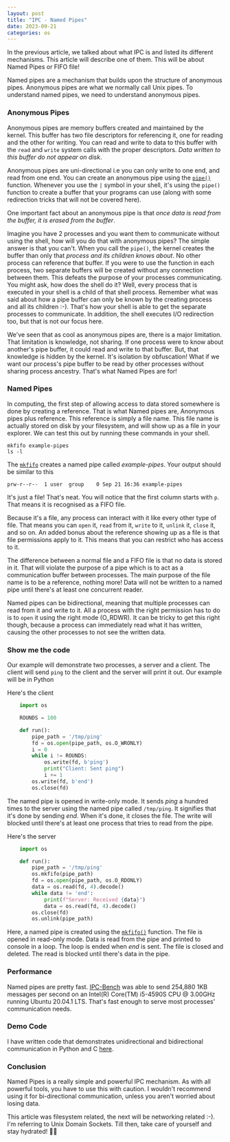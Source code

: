 ```yaml
---
layout: post
title: "IPC - Named Pipes"
date: 2023-09-21
categories: os 
---
```


In the previous article, we talked about what IPC is and listed its different mechanisms. This article will describe one of them. This will be about Named Pipes or FIFO file!

Named pipes are a mechanism that builds upon the structure of anonymous pipes. Anonymous pipes are what we normally call Unix pipes. To understand named pipes, we need to understand anonymous pipes. 

### Anonymous Pipes
Anonymous pipes are memory buffers created and maintained by the kernel. This buffer has two file descriptors for referencing it, one for reading and the other for writing. You can read and write to data to this buffer with the `read` and `write` system calls with the proper descriptors. *Data written to this buffer do not appear on disk*. 

Anonymous pipes are uni-directional i.e you can only write to one end, and read from one end. You can create an anonymous pipe using the [`pipe()`](https://man7.org/linux/man-pages/man2/pipe.2.html) function. Whenever you use the `|` symbol in your shell, it's using the `pipe()` function to create a buffer that your programs can use (along with some redirection tricks that will not be covered here).

One important fact about an anonymous pipe is that *once data is read from the buffer, it is erased from the buffer*.

Imagine you have 2 processes and you want them to communicate without using the shell, how will you do that with anonymous pipes? The simple answer is that you can't. When you call the `pipe()`, the kernel creates the buffer than only that *process and its children knows about*. No other process can reference that buffer. If you were to use the function in each process, two separate buffers will be created without any connection between them. This defeats the purpose of your processes communicating. You might ask, how does the shell do it? Well, every process that is executed in your shell is a child of that shell process. Remember what was said about how a pipe buffer can only be known by the creating process and all its children :-). That's how your shell is able to get the separate processes to communicate. In addition, the shell executes I/O redirection too, but that is not our focus here.

We've seen that as cool as anonymous pipes are, there is a major limitation. That limitation is knowledge, not sharing. If one process were to know about another's pipe buffer, it could read and write to that buffer. But, that knowledge is hidden by the kernel. It's isolation by obfuscation! What if we want our process's pipe buffer to be read by other processes without sharing process ancestry. That's what Named Pipes are for!

### Named Pipes
In computing, the first step of allowing access to data stored somewhere is done by creating a reference. That is what Named pipes are, Anonymous pipes plus reference. This reference is simply a file name. This file name is actually stored on disk by your filesystem, and will show up as a file in your explorer. We can test this out by running these commands in your shell.

    mkfifo example-pipes
    ls -l 

The [`mkfifo`](https://man7.org/linux/man-pages/man1/mkfifo.1.html) creates a named pipe called _example-pipes_. Your output should be similar to this

    prw-r--r--  1 user  group    0 Sep 21 16:36 example-pipes

It's just a file! That's neat. You will notice that the first column starts with `p`. That means it is recognised as a FIFO file. 

Because it's a file, any process can interact with it like every other type of file. That means you can `open` it, `read` from it, `write` to it, `unlink` it, `close` it, and so on. An added bonus about the reference showing up as a file is that file permissions apply to it. This means that you can restrict who has access to it. 

The difference between a normal file and a FIFO file is that no data is stored in it. That will violate the purpose of a pipe which is to act as a communication buffer between processes. The main purpose of the file name is to be a reference, nothing more! Data will not be written to a named pipe until there's at least one concurrent reader.

Named pipes can be bidirectional, meaning that multiple processes can read from it and write to it. All a process with the right permission has to do is to `open` it using the right mode (O_RDWR). It can be tricky to get this right though, because a process can immediately read what it has written, causing the other processes to not see the written data.

### Show me the code
Our example will demonstrate two processes, a server and a client. The client will send `ping` to the client and the server will print it out. Our example will be in Python

Here's the client

```python
    import os

    ROUNDS = 100

    def run():
        pipe_path = '/tmp/ping'
        fd = os.open(pipe_path, os.O_WRONLY)
        i = 0
        while i != ROUNDS:
            os.write(fd, b'ping')
            print("Client: Sent ping")
            i += 1
        os.write(fd, b'end')
        os.close(fd)
```

The named pipe is opened in write-only mode. It sends _ping_ a hundred times to the server using the named pipe called `/tmp/ping`. It signifies that it's done by sending _end_. When it's done, it closes the file. The write will blocked until there's at least one process that tries to read from the pipe.

Here's the server

```python
    import os

    def run():
        pipe_path = '/tmp/ping'
        os.mkfifo(pipe_path)
        fd = os.open(pipe_path, os.O_RDONLY)
        data = os.read(fd, 4).decode()
        while data != 'end':
            print(f"Server: Received {data}")
            data = os.read(fd, 4).decode()
        os.close(fd)
        os.unlink(pipe_path)
```

Here, a named pipe is created using the [`mkfifo()`](https://man7.org/linux/man-pages/man3/mkfifo.3.html) function. The file is opened in read-only mode. Data is read from the pipe and printed to console in a loop. The loop is ended when _end_ is sent. The file is closed and deleted. The read is blocked until there's data in the pipe.

### Performance
Named pipes are pretty fast. [IPC-Bench](https://github.com/goldsborough/ipc-bench#benchmarked-on-intelr-coretm-i5-4590s-cpu--300ghz-running-ubuntu-20041-lts) was able to send 254,880 1KB messages per second on an Intel(R) Core(TM) i5-4590S CPU @ 3.00GHz running Ubuntu 20.04.1 LTS. That's fast enough to serve most processes' communication needs.

### Demo Code
I have written code that demonstrates unidirectional and bidirectional communication in Python and C [here](https://github.com/goodyduru/ipc-demos).

### Conclusion
Named Pipes is a really simple and powerful IPC mechanism. As with all powerful tools, you have to use this with caution. I wouldn't recommend using it for bi-directional communication, unless you aren't worried about losing data.

This article was filesystem related, the next will be networking related :-). I'm referring to Unix Domain Sockets. Till then, take care of yourself and stay hydrated! ✌🏾
